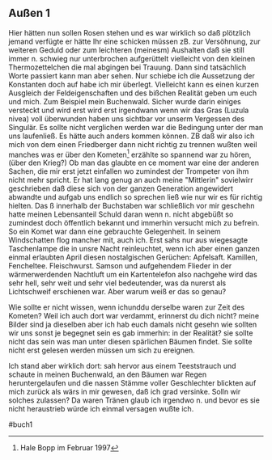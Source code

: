 ## Außen 1
Hier hätten nun sollen Rosen stehen und es war wirklich so daß plötzlich jemand verfügte er hätte Ihr eine schicken müssen zB. zur Versöhnung, zur weiteren Geduld oder zum leichteren (meinesm) Aushalten daß sie still immer n. schwieg nur unterbrochen aufgerüttelt vielleicht von den kleinen Thermozettelchen die mal abgingen bei Trauung. Dann sind tatsächlich Worte passiert kann man aber sehen. Nur schiebe ich die Aussetzung der Konstanten doch auf habe ich mir überlegt. Vielleicht kann es einen kurzen Ausgleich der Feldeigenschaften und des bißchen Realität geben um euch und mich. Zum Beispiel mein Buchenwald. Sicher wurde darin einiges versteckt und wird erst wird erst irgendwann wenn wir das Gras (Luzula nivea) voll überwunden haben uns sichtbar vor unserm Vergessen des Singulär. Es sollte nicht verglichen werden war die Bedingung unter der man uns laufenließ. Es hätte auch anders kommen können. ZB daß wir also ich mich von dem einen Friedberger dann nicht richtig zu trennen wußten weil manches was er über den Kometen[^1] erzählte so spannend war zu hören, (über den Krieg?) Ob man das glaubte en ce moment war eine der anderen Sachen, die mir erst jetzt einfallen wo zumindest der Trompeter von ihm nicht mehr spricht. Er hat lang genug an auch meine "Mittlerin" sovielwirr geschrieben daß diese sich von der ganzen Generation angewidert abwandte und aufgab uns endlich so sprechen ließ wie nur wir es für richtig hielten. Das ß innerhalb der Buchstaben war schließlich vor mir geschehn hatte meinen Lebensanteil Schuld daran wenn n. nicht abgebüßt so zumindest doch öffentlich bekannt und immerhin versucht mich zu befrein. So ein Komet war dann eine gebrauchte Gelegenheit. In seinem Windschatten flog mancher mit, auch ich. Erst sahs nur aus wiegesagte Taschenlampe die in unsre Nacht reinleuchtet, wenn ich aber einen ganzen einmal erlaubten April diesen nostalgischen Gerüchen: Apfelsaft. Kamillen, Fencheltee. Fleischwurst. Samson und aufgehendem Flieder in der wärmerwerdenden Nachtluft um ein Kartentelefon also nachgehe wird das sehr hell, sehr weit und sehr viel bedeutender, was da nurerst als Lichtschweif erschienen war. Aber warum weiß er das so genau?

Wie sollte er nicht wissen, wenn ichunddu derselbe waren zur Zeit des Kometen?
Weil ich auch dort war verdammt, erinnerst du dich nicht?
meine Bilder sind ja dieselben aber ich hab euch damals nicht gesehn
wie sollten wir uns sonst je begegnet sein
es gab immerhin: in der Realität?
sie sollte nicht das sein was man unter diesen spärlichen Bäumen findet. Sie sollte nicht erst gelesen werden müssen um sich zu ereignen.

Ich stand aber wirklich dort: sah hervor aus einem Teeststrauch und schaute in meinen Buchenwald, an den Bäumen war Regen heruntergelaufen und die nassen Stämme voller Geschlechter blickten auf mich zurück als wärs in mir gewesen, daß ich grad versinke. Solln wir solches zulassen? Da waren Tränen glaub ich irgendwo n. und bevor es sie nicht heraustrieb würde ich einmal versagen wußte ich. 

[^1]:	Hale Bopp im Februar 1997

#buch1